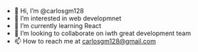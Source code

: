 - 👋 Hi, I’m @carlosgm128
- 👀 I’m interested in web developmnet
- 🌱 I’m currently learning React
- 💞️ I’m looking to collaborate on iwth great development team
- 📫 How to reach me at carlosgm128@gmail.com
